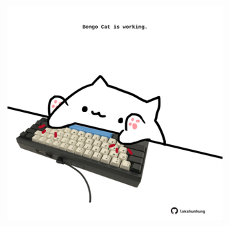 <!-- built at 27/04/2023, 06:01:03 UTC -->
<p align="center">
  <img width="500" height="500" src="./ReadmeImage.svg">
</p>
